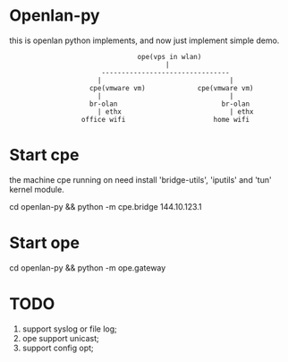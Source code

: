 # Openlan-py
this is openlan python implements, and now just implement simple demo. 

                                    ope(vps in wlan)
                                           |
                           --------------------------------
                          |                                |
                        cpe(vmware vm)             cpe(vmware vm)
                          |                                |
                        br-olan                          br-olan
                          | ethx                           | ethx
                      office wifi                      home wifi

# Start cpe
the machine cpe running on need install 'bridge-utils', 'iputils' and 'tun' kernel module. 

cd openlan-py && python -m cpe.bridge 144.10.123.1

# Start ope
cd openlan-py &&  python -m ope.gateway

# TODO
1. support syslog or file log;
2. ope support unicast;
3. support config opt;
